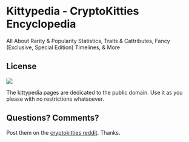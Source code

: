 # Kittypedia  - CryptoKitties Encyclopedia 

All About Rarity & Popularity Statistics, Traits & Cattributes, Fancy (Exclusive, Special Edition) Timelines, & More










## License

![](https://publicdomainworks.github.io/buttons/zero88x31.png)

The kittypedia pages are dedicated to the public domain. Use it as you please with no restrictions whatsoever.


## Questions? Comments?

Post them on the [cryptokitties reddit](https://www.reddit.com/r/cryptokitties). Thanks.
